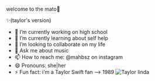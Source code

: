  welcome to the mato👋

✨(taylor's version)

- 🔭 I’m currently working on high school
- 🌱 I’m currently learning about self help
- 👯 I’m looking to collaborate on my life
- 💬 Ask me about music
- 📫 How to reach me: @mahbsz on instagram
- 😄 Pronouns: she|her
- ⚡ Fun fact: i'm a Taylor Swift fan 
--> 1989
![Taylor linda](https://i.pinimg.com/736x/2a/bb/b6/2abbb660050db324b5dc87a9dcab004a.jpg)
